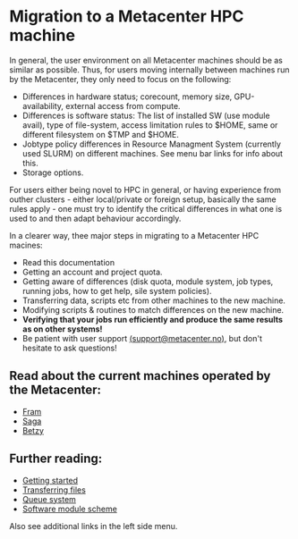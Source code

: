 # Migration to a Metacenter HPC machine

In general, the user environment on all Metacenter machines should be as similar as possible. Thus, for users moving internally between machines run by the Metacenter, they only need to focus on the following:

* Differences in hardware status; corecount, memory size, GPU-availability, external access from compute.
* Differences is software status: The list of installed SW (use module avail), type of file-system, access limitation rules to $HOME, same or different filesystem on $TMP and $HOME.
* Jobtype policy differences in Resource Managment System (currently used SLURM) on different machines. See menu bar links for info about this. 
* Storage options.

For users either being novel to HPC in general, or having experience from outher clusters - either local/private or foreign setup, basically the same rules apply - one must try to identify the critical differences in what one is used to and then adapt behaviour accordingly. 

In a clearer way, thee major steps in migrating to a Metacenter HPC macines:

* Read this documentation
* Getting an account and project quota.
*  Getting aware of differences (disk quota, module system, job types, running jobs, how to get help, sile system policies).
*  Transferring data, scripts etc from other machines to the new machine.
*  Modifying scripts & routines to match differences on the new machine.
*  **Verifying that your jobs run efficiently and produce the same results as on other systems!**
*  Be patient with user support [(support@metacenter.no)](mailto:support@metacenter.no), but don't hesitate to ask questions!

## Read about the current machines operated by the Metacenter:

* [Fram](https://www.sigma2.no/systems#framq)
* [Saga](https://www.sigma2.no/systems#saga)
* [Betzy](https://www.sigma2.no/systems#betzy)

## Further reading:
* [Getting started](/quick/gettingstarted.md)
* [Transferring files](/storage/file_transfer.md)
* [Queue system](/jobs/queue_system.md)
* [Software module scheme](/apps/modulescheme.md)

Also see additional links in the left side menu.
